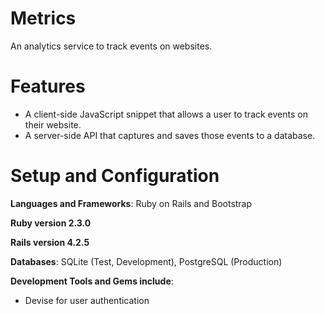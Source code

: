 # Metrics

An analytics service to track events on websites.

# Features

+ A client-side JavaScript snippet that allows a user to track events on their website.
+ A server-side API that captures and saves those events to a database.

# Setup and Configuration

**Languages and Frameworks**: Ruby on Rails and Bootstrap

**Ruby version 2.3.0**

**Rails version 4.2.5**

**Databases**: SQLite (Test, Development), PostgreSQL (Production)

**Development Tools and Gems include**:

+ Devise for user authentication
